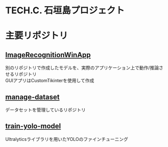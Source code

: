 # TECH.C. 石垣島プロジェクト

<!--
TODO: ここに記述していくもの
- プロジェクトの概要
- どのリポジトリが、どんな役割を持っている
- CONTRIBUTING.mdへのリンク
- HuggingFaceへのリンク
-->

# 主要リポジトリ

## [ImageRecognitionWinApp](https://github.com/TechC-SugarCane/ImageRecognitionWinApp)

別のリポジトリで作成したモデルを、実際のアプリケーション上で動作/推論させるリポジトリ  
GUIアプリはCustomTikinterを使用して作成

## [manage-dataset](https://github.com/TechC-SugarCane/manage-dataset)

データセットを管理しているリポジトリ

## [train-yolo-model](https://github.com/TechC-SugarCane/train-yolo-model)

Ultralyticsライブラリを用いたYOLOのファインチューニング

